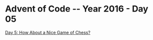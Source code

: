 # Advent of Code -- Year 2016 - Day 05

[Day 5: How About a Nice Game of Chess?](https://adventofcode.com/2016/day/5)
